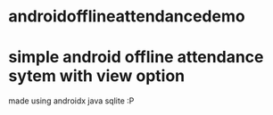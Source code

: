 # androidofflineattendancedemo
# simple android offline attendance sytem with view option 
made using androidx java sqlite :P
